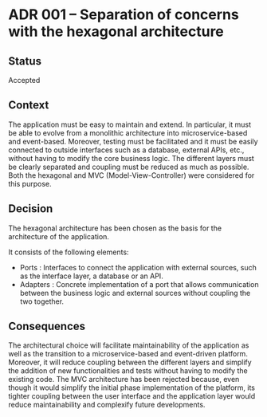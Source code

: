 # ADR 001 – Separation of concerns with the hexagonal architecture

## Status
Accepted

## Context

The application must be easy to maintain and extend. In particular, it must be able to evolve from a monolithic architecture into microservice-based and event-based. Moreover, testing must be facilitated and it must be easily connected to outside interfaces such as a database, external APIs, etc., without having to modify the core business logic. The different layers must be clearly separated and coupling must be reduced as much as possible. Both the hexagonal and MVC (Model-View-Controller) were considered for this purpose.

## Decision

The hexagonal architecture has been chosen as the basis for the architecture of the application.

It consists of the following elements:
- Ports : Interfaces to connect the application with external sources, such as the interface layer, a database or an API.
- Adapters : Concrete implementation of a port that allows communication between the business logic and external sources without coupling the two together.

## Consequences

The architectural choice will facilitate maintainability of the application as well as the transition to a microservice-based and event-driven platform. Moreover, it will reduce coupling between the different layers and simplify the addition of new functionalities and tests without having to modify the existing code.
The MVC architecture has been rejected because, even though it would simplify the initial phase implementation of the platform, its tighter coupling between the user interface and the application layer would reduce maintainability and complexify future developments.